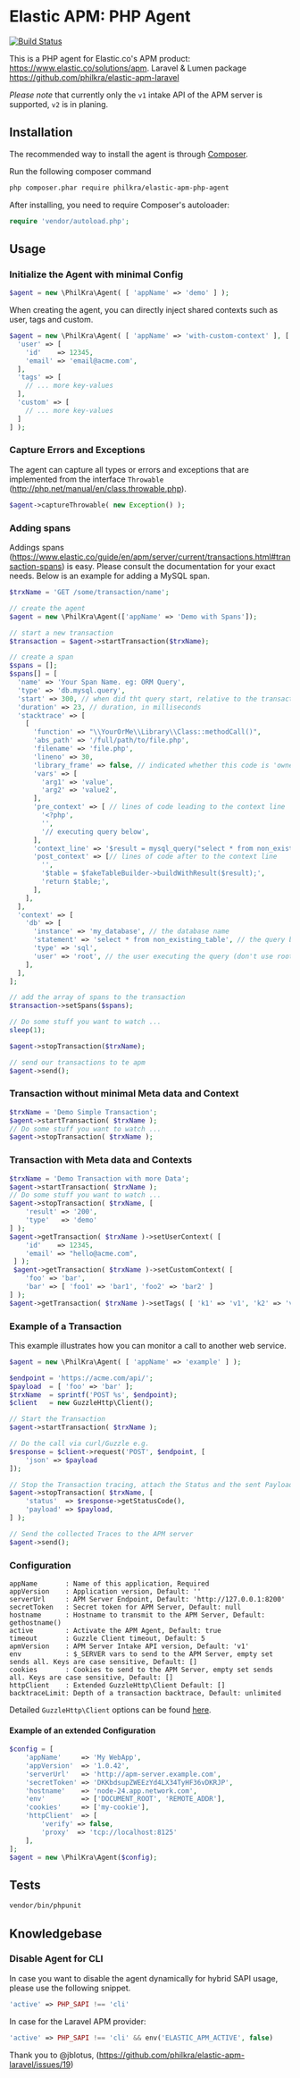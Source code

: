 # Elastic APM: PHP Agent

[![Build Status](https://travis-ci.com/philkra/elastic-apm-php-agent.svg?branch=master)](https://travis-ci.org/philkra/elastic-apm-php-agent)

This is a PHP agent for Elastic.co's APM product: https://www.elastic.co/solutions/apm. Laravel & Lumen package https://github.com/philkra/elastic-apm-laravel

*Please note* that currently only the `v1` intake API of the APM server is supported, `v2` is in planing.

## Installation
The recommended way to install the agent is through [Composer](http://getcomposer.org).

Run the following composer command

```bash
php composer.phar require philkra/elastic-apm-php-agent
```

After installing, you need to require Composer's autoloader:

```php
require 'vendor/autoload.php';
```

## Usage

### Initialize the Agent with minimal Config
```php
$agent = new \PhilKra\Agent( [ 'appName' => 'demo' ] );
```
When creating the agent, you can directly inject shared contexts such as user, tags and custom.
```php
$agent = new \PhilKra\Agent( [ 'appName' => 'with-custom-context' ], [
  'user' => [
    'id'    => 12345,
    'email' => 'email@acme.com',
  ],
  'tags' => [
    // ... more key-values
  ],
  'custom' => [
    // ... more key-values
  ]
] );
```

### Capture Errors and Exceptions
The agent can capture all types or errors and exceptions that are implemented from the interface `Throwable` (http://php.net/manual/en/class.throwable.php).
```php
$agent->captureThrowable( new Exception() );
```

### Adding spans
Addings spans (https://www.elastic.co/guide/en/apm/server/current/transactions.html#transaction-spans) is easy.
Please consult the documentation for your exact needs. Below is an example for adding a MySQL span.

```php
$trxName = 'GET /some/transaction/name';

// create the agent
$agent = new \PhilKra\Agent(['appName' => 'Demo with Spans']);

// start a new transaction
$transaction = $agent->startTransaction($trxName);

// create a span
$spans = [];
$spans[] = [
  'name' => 'Your Span Name. eg: ORM Query',
  'type' => 'db.mysql.query',
  'start' => 300, // when did tht query start, relative to the transaction start, in milliseconds
  'duration' => 23, // duration, in milliseconds
  'stacktrace' => [
    [
      'function' => "\\YourOrMe\\Library\\Class::methodCall()",
      'abs_path' => '/full/path/to/file.php',
      'filename' => 'file.php',
      'lineno' => 30,
      'library_frame' => false, // indicated whether this code is 'owned' by an (external) library or not
      'vars' => [
        'arg1' => 'value',
        'arg2' => 'value2',
      ],
      'pre_context' => [ // lines of code leading to the context line
        '<?php',
        '',
        '// executing query below',
      ],
      'context_line' => '$result = mysql_query("select * from non_existing_table")', // source code of context line
      'post_context' => [// lines of code after to the context line
        '',
        '$table = $fakeTableBuilder->buildWithResult($result);',
        'return $table;',
      ],
    ],
  ],
  'context' => [
    'db' => [
      'instance' => 'my_database', // the database name
      'statement' => 'select * from non_existing_table', // the query being executed
      'type' => 'sql',
      'user' => 'root', // the user executing the query (don't use root!)
    ],
  ],
];

// add the array of spans to the transaction
$transaction->setSpans($spans);

// Do some stuff you want to watch ...
sleep(1);

$agent->stopTransaction($trxName);

// send our transactions to te apm
$agent->send();
```

### Transaction without minimal Meta data and Context
```php
$trxName = 'Demo Simple Transaction';
$agent->startTransaction( $trxName );
// Do some stuff you want to watch ...
$agent->stopTransaction( $trxName );
```

### Transaction with Meta data and Contexts
```php
$trxName = 'Demo Transaction with more Data';
$agent->startTransaction( $trxName );
// Do some stuff you want to watch ...
$agent->stopTransaction( $trxName, [
    'result' => '200',
    'type'   => 'demo'
] );
$agent->getTransaction( $trxName )->setUserContext( [
    'id'    => 12345,
    'email' => "hello@acme.com",
 ] );
 $agent->getTransaction( $trxName )->setCustomContext( [
    'foo' => 'bar',
    'bar' => [ 'foo1' => 'bar1', 'foo2' => 'bar2' ]
] );
$agent->getTransaction( $trxName )->setTags( [ 'k1' => 'v1', 'k2' => 'v2' ] );  
```

### Example of a Transaction
This example illustrates how you can monitor a call to another web service.
```php
$agent = new \PhilKra\Agent( [ 'appName' => 'example' ] );

$endpoint = 'https://acme.com/api/';
$payload  = [ 'foo' => 'bar' ];
$trxName  = sprintf('POST %s', $endpoint);
$client   = new GuzzleHttp\Client();

// Start the Transaction
$agent->startTransaction( $trxName );

// Do the call via curl/Guzzle e.g.
$response = $client->request('POST', $endpoint, [
    'json' => $payload
]);

// Stop the Transaction tracing, attach the Status and the sent Payload
$agent->stopTransaction( $trxName, [
    'status'  => $response->getStatusCode(),
    'payload' => $payload,
] );

// Send the collected Traces to the APM server
$agent->send();
```

### Configuration
```
appName       : Name of this application, Required
appVersion    : Application version, Default: ''
serverUrl     : APM Server Endpoint, Default: 'http://127.0.0.1:8200'
secretToken   : Secret token for APM Server, Default: null
hostname      : Hostname to transmit to the APM Server, Default: gethostname()
active        : Activate the APM Agent, Default: true
timeout       : Guzzle Client timeout, Default: 5
apmVersion    : APM Server Intake API version, Default: 'v1'
env           : $_SERVER vars to send to the APM Server, empty set sends all. Keys are case sensitive, Default: []
cookies       : Cookies to send to the APM Server, empty set sends all. Keys are case sensitive, Default: []
httpClient    : Extended GuzzleHttp\Client Default: []
backtraceLimit: Depth of a transaction backtrace, Default: unlimited
```

Detailed `GuzzleHttp\Client` options can be found [here](http://docs.guzzlephp.org/en/stable/request-options.html#request-options).

#### Example of an extended Configuration
```php
$config = [
    'appName'     => 'My WebApp',
    'appVersion'  => '1.0.42',
    'serverUrl'   => 'http://apm-server.example.com',
    'secretToken' => 'DKKbdsupZWEEzYd4LX34TyHF36vDKRJP',
    'hostname'    => 'node-24.app.network.com',
    'env'         => ['DOCUMENT_ROOT', 'REMOTE_ADDR'],
    'cookies'     => ['my-cookie'],
    'httpClient'  => [
        'verify' => false,
        'proxy'  => 'tcp://localhost:8125'
    ],
];
$agent = new \PhilKra\Agent($config);
```

## Tests
```bash
vendor/bin/phpunit
```

## Knowledgebase

### Disable Agent for CLI
In case you want to disable the agent dynamically for hybrid SAPI usage, please use the following snippet.
```php
'active' => PHP_SAPI !== 'cli'
```
In case for the Laravel APM provider:
```php
'active' => PHP_SAPI !== 'cli' && env('ELASTIC_APM_ACTIVE', false)
```
Thank you to @jblotus, (https://github.com/philkra/elastic-apm-laravel/issues/19)
